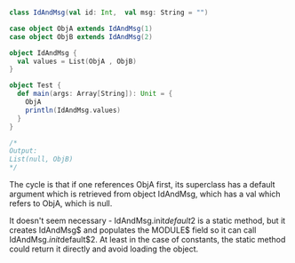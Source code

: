 ```scala

class IdAndMsg(val id: Int,  val msg: String = "")

case object ObjA extends IdAndMsg(1)
case object ObjB extends IdAndMsg(2)

object IdAndMsg {
  val values = List(ObjA , ObjB)
}

object Test {
  def main(args: Array[String]): Unit = {
    ObjA
    println(IdAndMsg.values)
  }
}

/*
Output:
List(null, ObjB)
*/
```
The cycle is that if one references ObjA first, its superclass has a default argument which is retrieved from object IdAndMsg, which has a val which refers to ObjA, which is null.

It doesn't seem necessary - IdAndMsg.init$default$2 is a static method, but it creates IdAndMsg$ and populates the MODULE$ field so it can call IdAndMsg$.init$default$2.  At least in the case of constants, the static method could return it directly and avoid loading the object.
